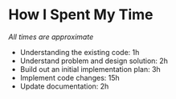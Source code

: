 # How I Spent My Time

*All times are approximate*

- Understanding the existing code: 1h
- Understand problem and design solution: 2h
- Build out an initial implementation plan: 3h
- Implement code changes: 15h
- Update documentation: 2h
